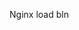 <!-- ngay -->
<!-- mailhoas ddown -->

<!-- Status null k đc .. Phee duuyet -->
<!-- tct? -->
<!-- user=api=tct -->



<!--@  -->

Nginx load bln




<!-- validation -->
<!-- len name -->
<!-- len passs -->
<!-- init -->
 
 


<!-- Factory -->
<!-- AR -->

<!-- xóa  this.logger.  payload hoặc event -->